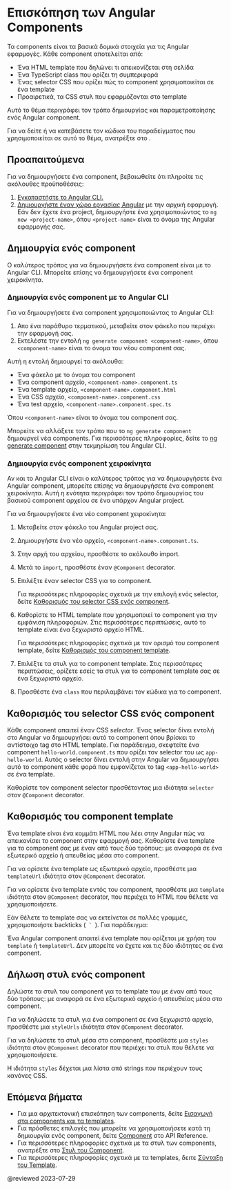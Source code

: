 # Επισκόπηση των Angular Components

Τα components είναι τα βασικά δομικά στοιχεία για τις Angular εφαρμογές. Κάθε component αποτελείται από:

* Ένα HTML template που δηλώνει τι απεικονίζεται στη σελίδα
* Ένα TypeScript class που ορίζει τη συμπεριφορά
* Ένας selector CSS που ορίζει πώς το component χρησιμοποιείται σε ένα template
* Προαιρετικά, τα CSS στυλ που εφαρμόζονται στο template

Αυτό το θέμα περιγράφει τον τρόπο δημιουργίας και παραμετροποίησης ενός Angular component.

<div class="alert is-helpful">

Για να δείτε ή να κατεβάσετε τον κώδικα του παραδείγματος που χρησιμοποιείται σε αυτό το θέμα, ανατρέξτε στο <live-example></live-example>.

</div>

## Προαπαιτούμενα

Για να δημιουργήσετε ένα component, βεβαιωθείτε ότι πληροίτε τις ακόλουθες προϋποθέσεις:

1. [Εγκαταστήστε το Angular CLI.](guide/setup-local#εγκαταστήστε-το-angular-cli)
2. [Δημιουργήστε έναν χώρο εργασίας Angular](guide/setup-local#δημιουργήστε-έναν-χώρο-εργασίας-και-μια-αρχική-εφαρμογή) με την αρχική εφαρμογή.
   Εάν δεν έχετε ένα project, δημιουργήστε ένα χρησιμοποιώντας το `ng new <project-name>`, όπου `<project-name>` είναι το όνομα της Angular εφαρμογής σας.

<a id="creating-a-component"></a>

## Δημιουργία ενός component

Ο καλύτερος τρόπος για να δημιουργήσετε ένα component είναι με το Angular CLI. Μπορείτε επίσης να δημιουργήσετε ένα component χειροκίνητα.

### Δημιουργία ενός component με το Angular CLI

Για να δημιουργήσετε ένα component χρησιμοποιώντας το Angular CLI:

1. Απο ένα παράθυρο τερματικού, μεταβείτε στον φάκελο που περιέχει την εφαρμογή σας.
2. Εκτελέστε την εντολή `ng generate component <component-name>`, όπου `<component-name>` είναι το όνομα του νέου component σας.

Αυτή η εντολή δημιουργεί τα ακόλουθα:

* Ένα φάκελο με το όνομα του component
* Ένα component αρχείο, `<component-name>.component.ts`
* Ένα template αρχείο, `<component-name>.component.html`
* Ένα CSS αρχείο, `<component-name>.component.css`
* Ένα test αρχείο, `<component-name>.component.spec.ts`

Όπου `<component-name>` είναι το όνομα του component σας.

<div class="alert is-helpful">

Μπορείτε να αλλάξετε τον τρόπο που το `ng generate component` δημιουργεί νέα components.
Για περισσότερες πληροφορίες, δείτε το [ng generate component](cli/generate#component-command) στην τεκμηρίωση του Angular CLI.

</div>

### Δημιουργία ενός component χειροκίνητα

Αν και το Angular CLI είναι ο καλύτερος τρόπος για να δημιουργήσετε ένα Angular component, μπορείτε επίσης να δημιουργήσετε ένα component χειροκίνητα.
Αυτή η ενότητα περιγράφει τον τρόπο δημιουργίας του βασικού component αρχείου σε ένα υπάρχον Angular project.

Για να δημιουργήσετε ένα νέο component χειροκίνητα:

1. Μεταβείτε στον φάκελο του Angular project σας.
2. Δημιουργήστε ένα νέο αρχείο, `<component-name>.component.ts`.
3. Στην αρχή του αρχείου, προσθέστε το ακόλουθο import.

    <code-example path="component-overview/src/app/component-overview/component-overview.component.ts" region="import"></code-example>

4. Μετά το `import`, προσθέστε έναν `@Component` decorator.

    <code-example path="component-overview/src/app/component-overview/component-overview.component.ts" region="decorator-skeleton"></code-example>

5. Επιλέξτε έναν selector CSS για το component.

    <code-example path="component-overview/src/app/component-overview/component-overview.component.ts" region="selector"></code-example>

   Για περισσότερες πληροφορίες σχετικά με την επιλογή ενός selector, δείτε [Καθορισμός του selector CSS ενός component](#specifying-a-components-css-selector).
   

6. Καθορίστε το HTML template που χρησιμοποιεί το component για την εμφάνιση πληροφοριών.
   Στις περισσότερες περιπτώσεις, αυτό το template είναι ένα ξεχωριστό αρχείο HTML.
   
   <code-example
        path="component-overview/src/app/component-overview/component-overview.component.ts"
        region="templateUrl">
   </code-example>

   Για περισσότερες πληροφορίες σχετικά με τον ορισμό του component template, δείτε [Καθορισμός του component template](#defining-a-components-template).

7. Επιλέξτε τα στυλ για το component template.
   Στις περισσότερες περιπτώσεις, ορίζετε εσείς τα στυλ για το component template σας σε ένα ξεχωριστό αρχείο.

    <code-example path="component-overview/src/app/component-overview/component-overview.component.ts" region="decorator"></code-example>

8.  Προσθέστε ένα `class` που περιλαμβάνει τον κώδικα για το component.

    <code-example path="component-overview/src/app/component-overview/component-overview.component.ts" region="class"></code-example>

<a id="specifying-a-components-css-selector"></a>

## Καθορισμός του selector CSS ενός component

Κάθε component απαιτεί έναν CSS _selector_. Ένας selector δίνει εντολή στο Angular να δημιουργήσει αυτό το component όπου βρίσκει το αντίστοιχο tag στο HTML template. Για παράδειγμα, σκεφτείτε ένα component `hello-world.component.ts` που ορίζει τον selector του ως `app-hello-world`. Αυτός ο selector δίνει εντολή στην Angular να δημιουργήσει αυτό το component κάθε φορά που εμφανίζεται το tag `<app-hello-world>` σε ένα template.

Καθορίστε τον component selector προσθέτοντας μια ιδιότητα `selector` στον `@Component` decorator.

<code-example path="component-overview/src/app/component-overview/component-overview.component.ts" region="selector"></code-example>

<a id="defining-a-components-template"></a>

## Καθορισμός του component template

Ένα template είναι ένα κομμάτι HTML που λέει στην Angular πώς να απεικονίσει το component στην εφαρμογή σας.
Καθορίστε ένα template για το component σας με έναν από τους δύο τρόπους: με αναφορά σε ένα εξωτερικό αρχείο ή απευθείας μέσα στο component.

Για να ορίσετε ένα template ως εξωτερικό αρχείο, προσθέστε μια `templateUrl` ιδιότητα στον `@Component` decorator.

<code-example path="component-overview/src/app/component-overview/component-overview.component.ts" region="templateUrl"></code-example>

Για να ορίσετε ένα template εντός του component, προσθέστε μια `template` ιδιότητα στον `@Component` decorator, που περιέχει το HTML που θέλετε να χρησιμοποιήσετε.

<code-example path="component-overview/src/app/component-overview/component-overview.component.1.ts" region="template"></code-example>

Εάν θέλετε το template σας να εκτείνεται σε πολλές γραμμές, χρησιμοποιήστε backticks (<code> ` </code>).
Για παράδειγμα:

<code-example path="component-overview/src/app/component-overview/component-overview.component.2.ts" region="templatebacktick"></code-example>

<div class="alert is-helpful">

Ένα Angular component απαιτεί ένα template που ορίζεται με χρήση του `template` ή `templateUrl`. Δεν μπορείτε να έχετε και τις δύο ιδιότητες σε ένα component.

</div>

## Δήλωση στυλ ενός component

Δηλώστε τα στυλ του component για το template του με έναν από τους δύο τρόπους: με αναφορά σε ένα εξωτερικό αρχείο ή απευθείας μέσα στο component.

Για να δηλώσετε τα στυλ για ένα component σε ένα ξεχωριστό αρχείο, προσθέστε μια `styleUrls` ιδιότητα στον `@Component` decorator.

<code-example path="component-overview/src/app/component-overview/component-overview.component.ts" region="decorator"></code-example>

Για να δηλώσετε τα στυλ μέσα στο component, προσθέστε μια `styles` ιδιότητα στον `@Component` decorator που περιέχει τα στυλ που θέλετε να χρησιμοποιήσετε.

<code-example path="component-overview/src/app/component-overview/component-overview.component.3.ts" region="styles"></code-example>

Η ιδιότητα `styles` δέχεται μια λίστα από strings που περιέχουν τους κανόνες CSS.


## Επόμενα βήματα

* Για μια αρχιτεκτονική επισκόπηση των components, δείτε [Εισαγωγή στα components και τα templates](guide/architecture-components).
* Για πρόσθετες επιλογές που μπορείτε να χρησιμοποιήσετε κατά τη δημιουργία ενός component, δείτε [Component](api/core/Component) στο API Reference.
* Για περισσότερες πληροφορίες σχετικά με τα στυλ των components, ανατρέξτε στο [Στυλ του Component](guide/component-styles).
* Για περισσότερες πληροφορίες σχετικά με τα templates, δειτε [Σύνταξη του Template](guide/template-syntax).

@reviewed 2023-07-29

